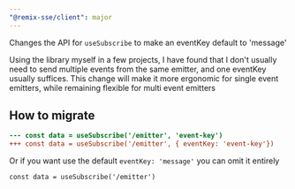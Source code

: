 ```yaml
---
"@remix-sse/client": major
---
```


Changes the API for `useSubscribe` to make an eventKey default to 'message'

Using the library myself in a few projects, I have found that I don't usually need to send multiple events from the same emitter, and one eventKey usually suffices. This change will make it more ergonomic for single event emitters, while remaining flexible for multi event emitters

## How to migrate

```diff
--- const data = useSubscribe('/emitter', 'event-key')
+++ const data = useSubscribe('/emitter', { eventKey: 'event-key'})
```

Or if you want use the default `eventKey: 'message'` you can omit it entirely

```.tsx
const data = useSubscribe('/emitter')
```
